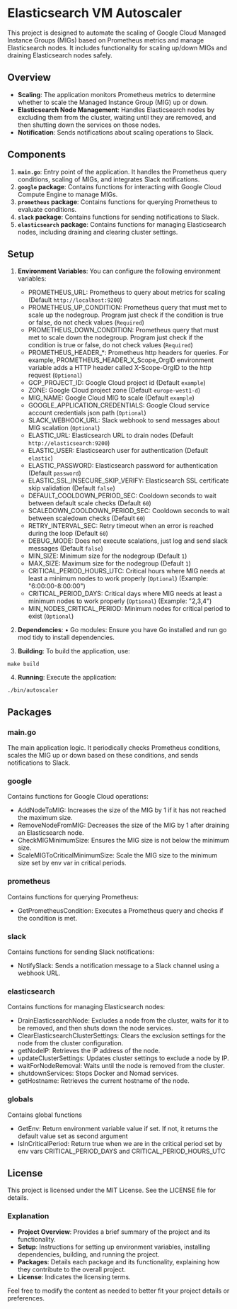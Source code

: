 # Elasticsearch VM Autoscaler

This project is designed to automate the scaling of Google Cloud Managed Instance Groups (MIGs) based on Prometheus metrics and manage Elasticsearch nodes. It includes functionality for scaling up/down MIGs and draining Elasticsearch nodes safely.

## Overview

- **Scaling**: The application monitors Prometheus metrics to determine whether to scale the Managed Instance Group (MIG) up or down.
- **Elasticsearch Node Management**: Handles Elasticsearch nodes by excluding them from the cluster, waiting until they are removed, and then shutting down the services on those nodes.
- **Notification**: Sends notifications about scaling operations to Slack.

## Components

1. **`main.go`**: Entry point of the application. It handles the Prometheus query conditions, scaling of MIGs, and integrates Slack notifications.
2. **`google` package**: Contains functions for interacting with Google Cloud Compute Engine to manage MIGs.
3. **`prometheus` package**: Contains functions for querying Prometheus to evaluate conditions.
4. **`slack` package**: Contains functions for sending notifications to Slack.
5. **`elasticsearch` package**: Contains functions for managing Elasticsearch nodes, including draining and clearing cluster settings.

## Setup

1. **Environment Variables**:
   You can configure the following environment variables:
   * PROMETHEUS_URL: Prometheus to query about metrics for scaling (Default `http://localhost:9200`)
   * PROMETHEUS_UP_CONDITION: Prometheus query that must met to scale up the nodegroup. Program just check if the condition is true or false, do not check values (`Required`)
   * PROMETHEUS_DOWN_CONDITION:  Prometheus query that must met to scale down the nodegroup.  Program just check if the condition is true or false, do not check values (`Required`)
   * PROMETHEUS_HEADER_*: Prometheus http headers for queries. For example, PROMETHEUS_HEADER_X_Scope_OrgID environment variable adds a HTTP header called X-Scope-OrgID to the http request (`Optional`)
   * GCP_PROJECT_ID: Google Cloud project id (Default `example`)
   * ZONE: Google Cloud project zone (Default `europe-west1-d`)
   * MIG_NAME: Google Cloud MIG to scale (Default `example`)
   * GOOGLE_APPLICATION_CREDENTIALS: Google Cloud service account credentials json path (`Optional`)
   * SLACK_WEBHOOK_URL: Slack webhook to send messages about MIG scalation (`Optional`)
   * ELASTIC_URL: Elasticsearch URL to drain nodes (Default `http://elasticsearch:9200`)
   * ELASTIC_USER: Elasticsearch user for authentication (Default `elastic`)
   * ELASTIC_PASSWORD: Elasticsearch password for authentication (Default `password`)
   * ELASTIC_SSL_INSECURE_SKIP_VERIFY: Elasticsearch SSL certificate skip validation (Default `false`)
   * DEFAULT_COOLDOWN_PERIOD_SEC: Cooldown seconds to wait between default scale checks (Default `60`)
   * SCALEDOWN_COOLDOWN_PERIOD_SEC: Cooldown seconds to wait between scaledown checks (Default `60`)
   * RETRY_INTERVAL_SEC: Retry timeout when an error is reached during the loop (Default `60`)
   * DEBUG_MODE: Does not execute scalations, just log and send slack messages (Default `false`)
   * MIN_SIZE: Minimum size for the nodegroup (Default `1`)
   * MAX_SIZE: Maximum size for the nodegroup (Default `1`)
   * CRITICAL_PERIOD_HOURS_UTC: Critical hours where MIG needs at least a minimum nodes to work properly (`Optional`) (Example: "6:00:00-8:00:00")
   * CRITICAL_PERIOD_DAYS: Critical days where MIG needs at least a minimum nodes to work properly (`Optional`) (Example: "2,3,4")
   * MIN_NODES_CRITICAL_PERIOD: Minimum nodes for critical period to exist (`Optional`)

2.	**Dependencies**:
	•	Go modules: Ensure you have Go installed and run go mod tidy to install dependencies.

3.	**Building**:
To build the application, use:
```
make build
```

4.	**Running**:
Execute the application:
```
./bin/autoscaler
```
## Packages

### main.go

The main application logic. It periodically checks Prometheus conditions, scales the MIG up or down based on these conditions, and sends notifications to Slack.

### google

Contains functions for Google Cloud operations:

* AddNodeToMIG: Increases the size of the MIG by 1 if it has not reached the maximum size.
* RemoveNodeFromMIG: Decreases the size of the MIG by 1 after draining an Elasticsearch node.
* CheckMIGMinimumSize: Ensures the MIG size is not below the minimum size.
* ScaleMIGToCriticalMinimumSize: Scale the MIG size to the minimum size set by env var in critical periods.

### prometheus

Contains functions for querying Prometheus:

* GetPrometheusCondition: Executes a Prometheus query and checks if the condition is met.

### slack

Contains functions for sending Slack notifications:

* NotifySlack: Sends a notification message to a Slack channel using a webhook URL.

### elasticsearch

Contains functions for managing Elasticsearch nodes:

* DrainElasticsearchNode: Excludes a node from the cluster, waits for it to be removed, and then shuts down the node services.
* ClearElasticsearchClusterSettings: Clears the exclusion settings for the node from the cluster configuration.
* getNodeIP: Retrieves the IP address of the node.
* updateClusterSettings: Updates cluster settings to exclude a node by IP.
* waitForNodeRemoval: Waits until the node is removed from the cluster.
* shutdownServices: Stops Docker and Nomad services.
* getHostname: Retrieves the current hostname of the node.

### globals

Contains global functions

* GetEnv: Return environment variable value if set. If not, it returns the default value set as second argument
* IsInCriticalPeriod: Return true when we are in the critical period set by env vars CRITICAL_PERIOD_DAYS and CRITICAL_PERIOD_HOURS_UTC

## License

This project is licensed under the MIT License. See the LICENSE file for details.
### Explanation

- **Project Overview**: Provides a brief summary of the project and its functionality.
- **Setup**: Instructions for setting up environment variables, installing dependencies, building, and running the project.
- **Packages**: Details each package and its functionality, explaining how they contribute to the overall project.
- **License**: Indicates the licensing terms.

Feel free to modify the content as needed to better fit your project details or preferences.